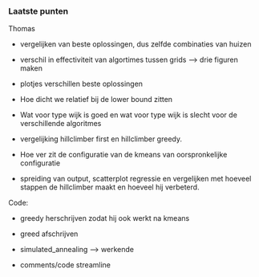 ### Laatste punten

Thomas
- vergelijken van beste oplossingen, dus zelfde combinaties van huizen
- verschil in effectiviteit van algortimes tussen grids --> drie figuren maken
- plotjes verschillen beste oplossingen


- Hoe dicht we relatief bij de lower bound zitten
- Wat voor type wijk is goed en wat voor type wijk is slecht voor de verschillende
algoritmes
- vergelijking hillclimber first en hillclimber greedy.

- Hoe ver zit de configuratie van de kmeans van oorspronkelijke configuratie

- spreiding van output, scatterplot regressie en vergelijken met hoeveel stappen de hillclimber maakt en hoeveel hij verbeterd. 

Code:
- greedy herschrijven zodat hij ook werkt na kmeans
- greed afschrijven

- simulated_annealing --> werkende

- comments/code streamline
